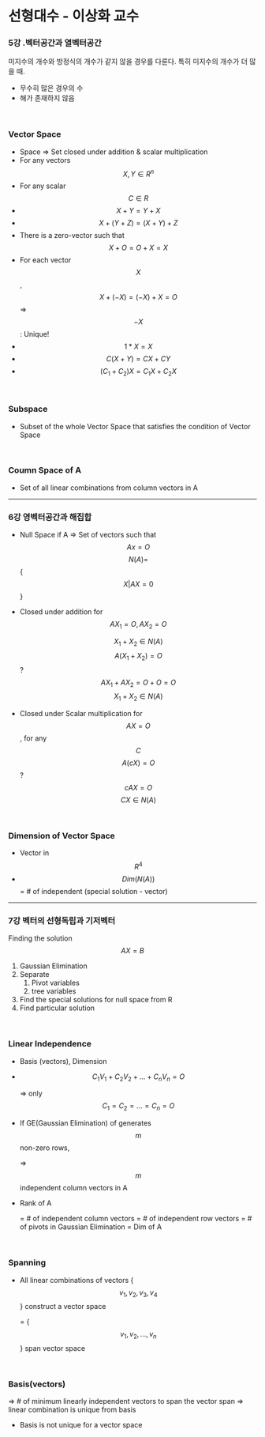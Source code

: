 # 선형대수 - 이상화 교수 
### 5강 .벡터공간과 열벡터공간
미지수의 개수와 방정식의 개수가 같지 않을 경우를 다룬다.
특히 미지수의 개수가 더 많을 때. 
- 무수히 많은 경우의 수
- 해가 존재하지 않음
</br>



### Vector Space
- Space => Set closed under addition & scalar multiplication
- For any vectors $$X,Y \in R^n$$
- For any scalar $$C \in R$$
- $$X+Y = Y+X$$
- $$X+(Y+Z)=(X+Y)+Z$$
- There is a zero-vector such that $$X+O = O+X = X$$
- For each vector $$X$$,  $$X+(-X) = (-X)+X=O$$   =>  $$-X$$ : Unique!
- $$1*X = X$$
- $$C(X+Y) = CX+CY$$
- $$(C_1+C_2)X = C_1X+C_2X$$
</br>



### Subspace
- Subset of the whole Vector Space that satisfies the condition of Vector Space
</br>



### Coumn Space of A
- Set of all linear combinations from column vectors in A
  </br>



---

### 6강 영벡터공간과 해집합
- Null Space if A
  => Set of vectors such that $$Ax=O$$
  $$N(A) = $${$$X | AX=0$$}

- Closed under addition for $$AX_1=O, AX_2=O$$

  $$X_1+X_2 \in N(A)$$
  $$A(X_1+X_2) = O$$ ?
  $$AX_1 + AX_2 = O+O=O$$
  $$X_1+X_2 \in N(A)$$

- Closed under Scalar multiplication
  for $$AX=O$$, for any $$C$$
   $$A(cX) = O$$ ?
  $$cAX = O$$
  $$CX \in N(A)$$

</br>



### Dimension of Vector Space

- Vector in $$R^4$$
- $$Dim(N(A))$$ = # of independent (special solution - vector)
  </br>



---
### 7강 벡터의 선형독립과 기저벡터

Finding the solution $$AX=B$$

1. Gaussian Elimination
2. Separate
   1. Pivot variables
   2. tree variables
3. Find the special solutions for null space from R
4. Find particular solution

</br>



### Linear Independence

- Basis (vectors), Dimension 

- $$C_1V_1 + C_2V_2 + ... + C_nV_n = O$$

  => only $$C_1=C_2= ... = C_n = O$$

- If GE(Gaussian Elimination) of generates $$m$$ non-zero rows,

  => $$m$$ independent column vectors in A

- Rank of A

  = # of independent column vectors
  = # of independent row vectors
  = # of pivots in Gaussian Elimination
  = Dim of A

</br>



### Spanning

- All linear combinations of vectors {$$v_1,v_2,v_3,v_4$$} construct a vector space

  = {$$v_1,v_2,...,v_n$$} span vector space

</br>



### Basis(vectors)

=> # of minimum linearly independent vectors to span the vector span
=> linear combination is unique from basis

- Basis is not unique for a vector space



